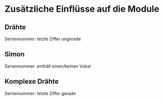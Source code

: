 # Zusätzliche Einflüsse auf die Module

## Drähte

Seriennummer: letzte Ziffer ungerade

## Simon

Seriennummer: enthält einen/keinen Vokal

## Komplexe Drähte

Seriennummer: letzte Ziffer gerade

## 